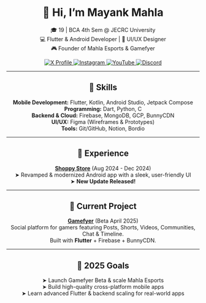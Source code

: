 <h1 align="center">👋 Hi, I’m <strong>Mayank Mahla</strong></h1>

<p align="center">
🎓 19 | BCA 4th Sem @ JECRC University <br>
💻 Flutter & Android Developer | 🎨 UI/UX Designer <br>
🎮 Founder of Mahla Esports & Gamefyer
</p>

<p align="center">
  <a href="https://x.com/imayankmahla">
    <img src="https://img.shields.io/badge/X-@imayankmahla-1DA1F2?style=for-the-badge&logo=x" alt="X Profile"/>
  </a>
  <a href="https://instagram.com/imayankmahla">
    <img src="https://img.shields.io/badge/Instagram-@imayankmahla-E4405F?style=for-the-badge&logo=instagram" alt="Instagram"/>
  </a>
  <a href="https://www.youtube.com/@mayankmahla">
    <img src="https://img.shields.io/badge/YouTube-@mayankmahla-FF0000?style=for-the-badge&logo=youtube" alt="YouTube"/>
  </a>
  <a href="https://discord.com/users/759044297500131340">
    <img src="https://img.shields.io/badge/Discord-@MayankMahla-5865F2?style=for-the-badge&logo=discord" alt="Discord"/>
  </a>
</p>

---

<h2 align="center">🔧 Skills</h2>

<p align="center">
<strong>Mobile Development:</strong> Flutter, Kotlin, Android Studio, Jetpack Compose <br>
<strong>Programming:</strong> Dart, Python, C <br>
<strong>Backend & Cloud:</strong> Firebase, MongoDB, GCP, BunnyCDN <br>
<strong>UI/UX:</strong> Figma (Wireframes & Prototypes) <br>
<strong>Tools:</strong> Git/GitHub, Notion, Bordio
</p>

---

<h2 align="center">💼 Experience</h2>

<p align="center">
  <strong><a href="https://shoppystorenp.com/Game%20Server%20Files/ShoppyStore.apk">Shoppy Store</a></strong> (Aug 2024 - Dec 2024) <br>
  ➤ Revamped & modernized Android app with a sleek, user-friendly UI <br>
  ➤ <strong>New Update Released!</strong>
</p>

---

<h2 align="center">🚀 Current Project</h2>

<p align="center">
  <strong><a href="https://gamefyer.com">Gamefyer</a></strong> (Beta April 2025) <br>
  Social platform for gamers featuring Posts, Shorts, Videos, Communities, Chat & Timeline. <br>
  Built with <strong>Flutter</strong> + Firebase + BunnyCDN.
</p>

---

<h2 align="center">🎯 2025 Goals</h2>

<p align="center">
  ➤ Launch Gamefyer Beta & scale Mahla Esports <br>
  ➤ Build high-quality cross-platform mobile apps <br>
  ➤ Learn advanced Flutter & backend scaling for real-world apps
</p>
